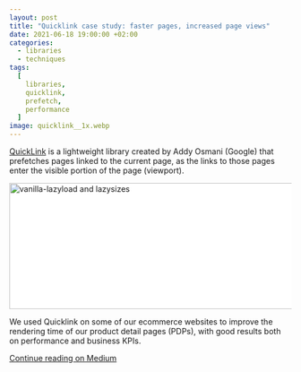 ```yaml
---
layout: post
title: "Quicklink case study: faster pages, increased page views"
date: 2021-06-18 19:00:00 +02:00
categories:
  - libraries
  - techniques
tags:
  [
    libraries,
    quicklink,
    prefetch,
    performance
  ]
image: quicklink__1x.webp
---
```


[QuickLink](https://github.com/GoogleChromeLabs/quicklink) is a lightweight library created by Addy Osmani (Google) that prefetches pages linked to the current page, as the links to those pages enter the visible portion of the page (viewport).

<div class="post-image-spacer" style="background-color: #FFF">
  <img 
    alt="vanilla-lazyload and lazysizes" 
    src="/assets/post-images/quicklink__1x.jpg" 
    srcset="/assets/post-images/quicklink__1x.webp 1x, /assets/post-images/quicklink__2x.webp 2x" 
    class="post-image"
    width="600"
    height="225">
</div>

We used Quicklink on some of our ecommerce websites to improve the rendering time of our product detail pages (PDPs), with good results both on performance and business KPIs.

[Continue reading on Medium](https://medium.com/ynap-tech/quicklink-case-study-faster-pages-increased-page-views-1e829dbaa10c)